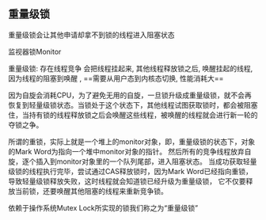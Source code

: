 ## 重量级锁

重量级锁会让其他申请却拿不到锁的线程进入阻塞状态

监视器锁Monitor

重量级锁: 存在线程竞争 会把线程挂起来, 其他线程释放锁之后, 唤醒挂起的线程, 因为线程的阻塞到唤醒 , ==需要从用户态到内核态切换, 性能消耗大==

因为自旋会消耗CPU，为了避免无用的自旋，一旦锁升级成重量级锁，就不会再恢复到轻量级锁状态。当锁处于这个状态下，其他线程试图获取锁时，都会被阻塞住，当持有锁的线程释放锁之后会唤醒这些线程，被唤醒的线程就会进行新一轮的夺锁之争。

所谓的重锁，实际上就是一个堆上的monitor对象，即，重量级锁的状态下，对象的Mark Word为指向一个堆中monitor对象的指针。
然后所有的竞争线程放弃自旋，逐个插入到monitor对象里的一个队列尾部，进入阻塞状态。
当成功获取轻量级锁的线程执行完毕，尝试通过CAS释放锁时，因为Mark Word已经指向重锁，导致轻量级锁释放失败，这时线程就会知道锁已经升级为重量级锁， 它不仅要释放当前锁，还要唤醒其他阻塞的线程来重新竞争锁。



依赖于操作系统Mutex Lock所实现的锁我们称之为“重量级锁”

